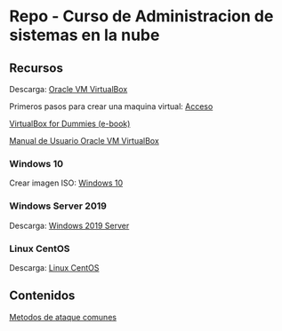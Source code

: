 # Repo - Curso de Administracion de sistemas en la nube

## Recursos
Descarga: [Oracle VM VirtualBox](https://www.oracle.com/virtualization/technologies/vm/downloads/virtualbox-downloads.html)

Primeros pasos para crear una maquina virtual: [Acceso](md/virtual.md)

[VirtualBox for Dummies (e-book)](https://blogs.oracle.com/virtualization/post/ebook-available-virtualbox-for-dummies)

[Manual de Usuario Oracle VM VirtualBox](https://docs.oracle.com/en/virtualization/virtualbox/7.0/user/index.html)


### Windows 10
Crear imagen ISO: [Windows 10](md/windows.md)
### Windows Server 2019
Descarga: [Windows 2019 Server](https://www.microsoft.com/en-us/evalcenter/download-windows-server-2019)
### Linux CentOS
Descarga: [Linux CentOS](https://www.centos.org/download/)

## Contenidos

[Metodos de ataque comunes](md/attack.md)